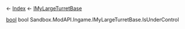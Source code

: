 ← [Index](Api-Index) ← [IMyLargeTurretBase](Sandbox.ModAPI.Ingame.IMyLargeTurretBase)

[bool](System.Boolean) bool Sandbox.ModAPI.Ingame.IMyLargeTurretBase.IsUnderControl